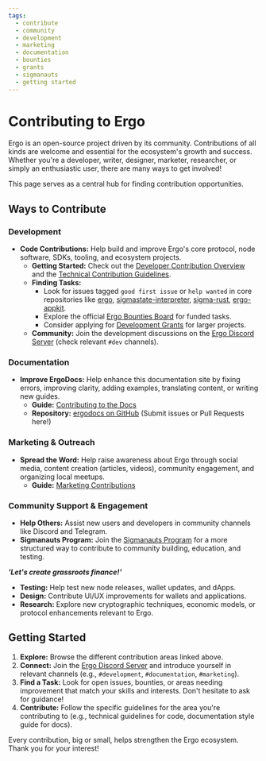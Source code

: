 ```yaml
---
tags:
  - contribute
  - community
  - development
  - marketing
  - documentation
  - bounties
  - grants
  - sigmanauts
  - getting started
---
```


# Contributing to Ergo

Ergo is an open-source project driven by its community. Contributions of all kinds are welcome and essential for the ecosystem's growth and success. Whether you're a developer, writer, designer, marketer, researcher, or simply an enthusiastic user, there are many ways to get involved!

This page serves as a central hub for finding contribution opportunities.

## Ways to Contribute

### Development

*   **Code Contributions:** Help build and improve Ergo's core protocol, node software, SDKs, tooling, and ecosystem projects.
    *   **Getting Started:** Check out the [Developer Contribution Overview](devs.md) and the [Technical Contribution Guidelines](technical-guidelines.md).
    *   **Finding Tasks:**
        *   Look for issues tagged `good first issue` or `help wanted` in core repositories like [ergo](https://github.com/ergoplatform/ergo/issues), [sigmastate-interpreter](https://github.com/ergoplatform/sigmastate-interpreter/issues), [sigma-rust](https://github.com/ergoplatform/sigma-rust/issues?q=is%3Aissue+state%3Aopen+label%3A%22good+first+issue%22), [ergo-appkit](https://github.com/ergoplatform/ergo-appkit/issues).
        *   Explore the official [Ergo Bounties Board](bounties.md) for funded tasks.
        *   Consider applying for [Development Grants](grants.md) for larger projects.
    *   **Community:** Join the development discussions on the [Ergo Discord Server](https://discord.gg/ergo-platform-668903786361651200) (check relevant `#dev` channels).

### Documentation

*   **Improve ErgoDocs:** Help enhance this documentation site by fixing errors, improving clarity, adding examples, translating content, or writing new guides.
    *   **Guide:** [Contributing to the Docs](docs.md)
    *   **Repository:** [ergodocs on GitHub](https://github.com/glasgowm148/ergodocs) (Submit issues or Pull Requests here!)

### Marketing & Outreach

*   **Spread the Word:** Help raise awareness about Ergo through social media, content creation (articles, videos), community engagement, and organizing local meetups.
    *   **Guide:** [Marketing Contributions](marketing.md)

### Community Support & Engagement

*   **Help Others:** Assist new users and developers in community channels like Discord and Telegram.
*   **Sigmanauts Program:** Join the [Sigmanauts Program](sigmanauts.md) for a more structured way to contribute to community building, education, and testing.

***'Let's create grassroots finance!'***

*   **Testing:** Help test new node releases, wallet updates, and dApps.
*   **Design:** Contribute UI/UX improvements for wallets and applications.
*   **Research:** Explore new cryptographic techniques, economic models, or protocol enhancements relevant to Ergo.

## Getting Started

1.  **Explore:** Browse the different contribution areas linked above.
2.  **Connect:** Join the [Ergo Discord Server](https://discord.gg/ergo-platform-668903786361651200) and introduce yourself in relevant channels (e.g., `#development`, `#documentation`, `#marketing`).
3.  **Find a Task:** Look for open issues, bounties, or areas needing improvement that match your skills and interests. Don't hesitate to ask for guidance!
4.  **Contribute:** Follow the specific guidelines for the area you're contributing to (e.g., technical guidelines for code, documentation style guide for docs).

Every contribution, big or small, helps strengthen the Ergo ecosystem. Thank you for your interest!
